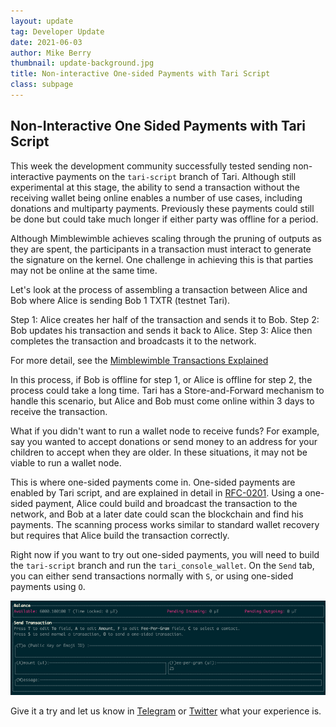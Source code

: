 ```yaml
---
layout: update
tag: Developer Update
date: 2021-06-03
author: Mike Berry
thumbnail: update-background.jpg
title: Non-interactive One-sided Payments with Tari Script
class: subpage
---
```


## Non-Interactive One Sided Payments with Tari Script

This week the development community successfully tested sending non-interactive payments on the `tari-script` branch of Tari. Although still experimental at
this stage, the ability to send a transaction without the receiving wallet being online enables a number of use cases, including donations and multiparty payments. Previously these payments could still be done but could take much longer if either party was offline for a period.

Although Mimblewimble achieves scaling through the pruning of outputs as they are spent, the participants in a transaction must interact to generate the signature on the kernel. One challenge in achieving this is that parties may not be online at the same time.

Let's look at the process of assembling a transaction between Alice and Bob where Alice is sending Bob 1 TXTR (testnet Tari).

Step 1: Alice creates her half of the transaction and sends it to Bob.
Step 2: Bob updates his transaction and sends it back to Alice.
Step 3: Alice then completes the transaction and broadcasts it to the network.

For more detail, see the [Mimblewimble Transactions Explained](https://tlu.tarilabs.com/protocols/mimblewimble-1/MainReport.html)

In this process, if Bob is offline for step 1, or Alice is offline for step 2, the process could take a long time. Tari has a Store-and-Forward mechanism to handle this scenario, but Alice and Bob must come online within 3 days to receive the transaction.

What if you didn't want to run a wallet node to receive funds? For example, say you wanted to accept donations or send money to an address for your children to accept when they are older. In these situations, it may not be viable to run a wallet node.

This is where one-sided payments come in. One-sided payments are enabled by Tari script, and are explained in detail in [RFC-0201](https://rfc.tari.com/RFC-0201_TariScript.html#one-sided-payment).
Using a one-sided payment, Alice could build and broadcast the transaction to the network, and Bob at a later date could scan the blockchain and find his payments. The scanning process works similar to standard wallet recovery but requires that Alice build the transaction correctly.

Right now if you want to try out one-sided payments, you will need to build the `tari-script` branch and run the `tari_console_wallet`. On the `Send` tab, you can either send transactions normally with `S`, or using one-sided payments using `O`.

![Sending a transaction in Tari Console Wallet](../assets/updates/img/update-57-tari-console-wallet-one-sided.png)

Give it a try and let us know in [Telegram](https://t.me/tariproject) or [Twitter](https://twitter.com/Tari) what your experience is.
